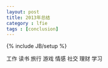 ```yaml
---
layout: post
title: 2013年总结
category : lfie
tags : [conclusion]
---
```

{% include JB/setup %}

工作
读书
旅行
游戏
情感
社交
理财
学习